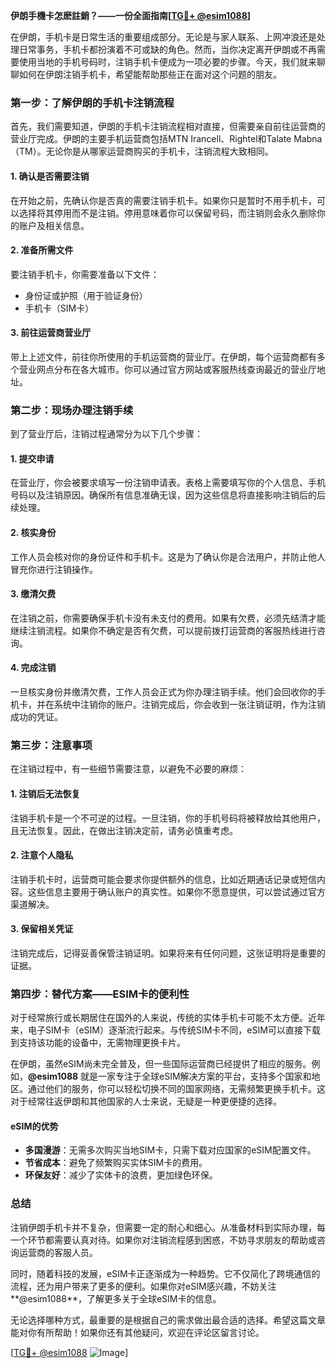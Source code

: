 **伊朗手機卡怎麽註銷？——一份全面指南[[TG💪+ @esim1088](https://t.me/s/esim1088)]**

在伊朗，手机卡是日常生活的重要组成部分。无论是与家人联系、上网冲浪还是处理日常事务，手机卡都扮演着不可或缺的角色。然而，当你决定离开伊朗或不再需要使用当地的手机号码时，注销手机卡便成为一项必要的步骤。今天，我们就来聊聊如何在伊朗注销手机卡，希望能帮助那些正在面对这个问题的朋友。

### **第一步：了解伊朗的手机卡注销流程**

首先，我们需要知道，伊朗的手机卡注销流程相对直接，但需要亲自前往运营商的营业厅完成。伊朗的主要手机运营商包括MTN Irancell、Rightel和Talate Mabna（TM）。无论你是从哪家运营商购买的手机卡，注销流程大致相同。

#### **1. 确认是否需要注销**
在开始之前，先确认你是否真的需要注销手机卡。如果你只是暂时不用手机卡，可以选择将其停用而不是注销。停用意味着你可以保留号码，而注销则会永久删除你的账户及相关信息。

#### **2. 准备所需文件**
要注销手机卡，你需要准备以下文件：
- 身份证或护照（用于验证身份）
- 手机卡（SIM卡）

#### **3. 前往运营商营业厅**
带上上述文件，前往你所使用的手机运营商的营业厅。在伊朗，每个运营商都有多个营业网点分布在各大城市。你可以通过官方网站或客服热线查询最近的营业厅地址。

### **第二步：现场办理注销手续**

到了营业厅后，注销过程通常分为以下几个步骤：

#### **1. 提交申请**
在营业厅，你会被要求填写一份注销申请表。表格上需要填写你的个人信息、手机号码以及注销原因。确保所有信息准确无误，因为这些信息将直接影响注销后的后续处理。

#### **2. 核实身份**
工作人员会核对你的身份证件和手机卡。这是为了确认你是合法用户，并防止他人冒充你进行注销操作。

#### **3. 缴清欠费**
在注销之前，你需要确保手机卡没有未支付的费用。如果有欠费，必须先结清才能继续注销流程。如果你不确定是否有欠费，可以提前拨打运营商的客服热线进行咨询。

#### **4. 完成注销**
一旦核实身份并缴清欠费，工作人员会正式为你办理注销手续。他们会回收你的手机卡，并在系统中注销你的账户。注销完成后，你会收到一张注销证明，作为注销成功的凭证。

### **第三步：注意事项**

在注销过程中，有一些细节需要注意，以避免不必要的麻烦：

#### **1. 注销后无法恢复**
注销手机卡是一个不可逆的过程。一旦注销，你的手机号码将被释放给其他用户，且无法恢复。因此，在做出注销决定前，请务必慎重考虑。

#### **2. 注意个人隐私**
注销手机卡时，运营商可能会要求你提供额外的信息，比如近期通话记录或短信内容。这些信息主要用于确认账户的真实性。如果你不愿意提供，可以尝试通过官方渠道解决。

#### **3. 保留相关凭证**
注销完成后，记得妥善保管注销证明。如果将来有任何问题，这张证明将是重要的证据。

### **第四步：替代方案——ESIM卡的便利性**

对于经常旅行或长期居住在国外的人来说，传统的实体手机卡可能不太方便。近年来，电子SIM卡（eSIM）逐渐流行起来。与传统SIM卡不同，eSIM可以直接下载到支持该功能的设备中，无需物理更换卡片。

在伊朗，虽然eSIM尚未完全普及，但一些国际运营商已经提供了相应的服务。例如，**@esim1088** 就是一家专注于全球eSIM解决方案的平台，支持多个国家和地区。通过他们的服务，你可以轻松切换不同的国家网络，无需频繁更换手机卡。这对于经常往返伊朗和其他国家的人士来说，无疑是一种更便捷的选择。

#### **eSIM的优势**
- **多国漫游**：无需多次购买当地SIM卡，只需下载对应国家的eSIM配置文件。
- **节省成本**：避免了频繁购买实体SIM卡的费用。
- **环保友好**：减少了实体卡的浪费，更加绿色环保。

### **总结**

注销伊朗手机卡并不复杂，但需要一定的耐心和细心。从准备材料到实际办理，每一个环节都需要认真对待。如果你对注销流程感到困惑，不妨寻求朋友的帮助或咨询运营商的客服人员。

同时，随着科技的发展，eSIM卡正逐渐成为一种趋势。它不仅简化了跨境通信的流程，还为用户带来了更多的便利。如果你对eSIM感兴趣，不妨关注**@esim1088**，了解更多关于全球eSIM卡的信息。

无论选择哪种方式，最重要的是根据自己的需求做出最合适的选择。希望这篇文章能对你有所帮助！如果你还有其他疑问，欢迎在评论区留言讨论。

[[TG💪+ @esim1088](https://t.me/s/esim1088) ![Image](https://i.postimg.cc/4NQfJmqS/Snipaste-2025-05-13-00-14-12.png)]